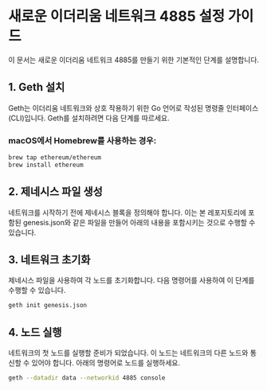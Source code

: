 # 새로운 이더리움 네트워크 4885 설정 가이드

이 문서는 새로운 이더리움 네트워크 4885를 만들기 위한 기본적인 단계를 설명합니다.

## 1. Geth 설치

Geth는 이더리움 네트워크와 상호 작용하기 위한 Go 언어로 작성된 명령줄 인터페이스(CLI)입니다. Geth를 설치하려면 다음 단계를 따르세요.

### macOS에서 Homebrew를 사용하는 경우:

```sh
brew tap ethereum/ethereum
brew install ethereum
```

## 2. 제네시스 파일 생성

네트워크를 시작하기 전에 제네시스 블록을 정의해야 합니다. 이는 본 레포지토리에 포함된 genesis.json와 같은 파일을 만들어 아래의 내용을 포함시키는 것으로 수행할 수 있습니다.

## 3. 네트워크 초기화

제네시스 파일을 사용하여 각 노드를 초기화합니다. 다음 명령어를 사용하여 이 단계를 수행할 수 있습니다.

```sh
geth init genesis.json
```

## 4. 노드 실행

네트워크의 첫 노드를 실행할 준비가 되었습니다. 이 노드는 네트워크의 다른 노드와 통신할 수 있어야 합니다. 아래의 명령어로 노드를 실행하세요.

```sh
geth --datadir data --networkid 4885 console
```
